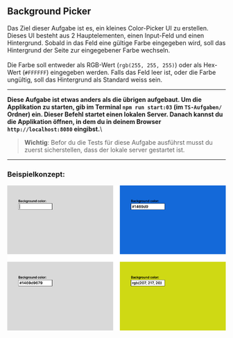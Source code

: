 ## Background Picker

Das Ziel dieser Aufgabe ist es, ein kleines Color-Picker UI zu erstellen.
Dieses UI besteht aus 2 Hauptelementen, einen Input-Feld und einen Hintergrund.
Sobald in das Feld eine gültige Farbe eingegeben wird, soll das Hintergrund der Seite zur eingegebener Farbe wechseln.\
\
Die Farbe soll entweder als RGB-Wert (`rgb(255, 255, 255)`) oder als Hex-Wert (`#FFFFFF`) eingegeben werden.
Falls das Feld leer ist, oder die Farbe ungültig, soll das Hintergrund als Standard weiss sein.

****

**Diese Aufgabe ist etwas anders als die übrigen aufgebaut. Um die Applikation zu starten, gib im Terminal `npm run start:03` (im `TS-Aufgaben/` Ordner) ein. Dieser Befehl startet einen lokalen Server. Danach kannst du die Applikation öffnen, in dem du in deinem Browser `http://localhost:8080` eingibst.**\
> **Wichtig**: Befor du die Tests für diese Aufgabe ausführst musst du zuerst sicherstellen, dass der lokale server gestartet ist.

****

### Beispielkonzept: 
![Beispiel](img/example.png)
